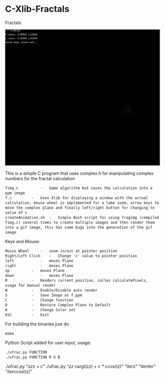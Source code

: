 # C-Xlib-Fractals

Fractals

![Screenshot](animy.gif)

This is a simple C program that uses complex.h for manipulating complex numbers for the fractal calculation

	fimg.c			-	Same algorithm but saves the calculation into a ppm image
	f.c			-	Uses Xlib for displaying a window with the actual calculation, mouse wheel is implemented for a lame zoom, arrow keys to move the complex plane and finally left/right button for changing te value of c
	createAnimation.sh	-	Simple Bash script for using fragimg (compiled fimg.c) several times to create multiple images and then render them into a gif image, this has some bugs into the generation of the gif image

Keys and Mouse:

	Mouse Wheel		-	zoom in/out at pointer position
	Right/Left Click	-	Change 'c' value to pointer position
	left			-	moves Plane
	right			-	moves Plane
	up			-	moves Plane
	down			-	moves Plane
	R			-	Renders current position, calles calculatePixels, usage for manual render
	W			-	Enable/Disable auto render
	S			-	Save Image as f.ppm
	C			-	Change function
	D			-	Restore Complex Plane to Default
	A			-	Change Color set
	ESC			-	Exit

For building the binaries just do

	make

Python Script added for user input, usage:

	./ufrac.py FUNCTION
	./ufrac.py FUNCTION R G B

./ufrac.py "z*z*z + c"
./ufrac.py "z*z* cargl(z*z) + c * ccosl(z)" "iter*z" "iter*iter" "iter*ccosl(z)"
